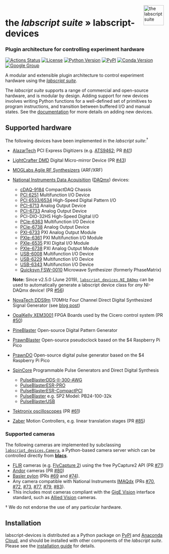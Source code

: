 <img src="https://raw.githubusercontent.com/labscript-suite/labscript-suite/master/art/labscript_32nx32n.svg" height="64" alt="the labscript suite" align="right">

# the _labscript suite_ » labscript-devices

### Plugin architecture for controlling experiment hardware

[![Actions Status](https://github.com/labscript-suite/labscript-devices/workflows/Build%20and%20Release/badge.svg)](https://github.com/labscript-suite/labscript-devices/actions)
[![License](https://img.shields.io/pypi/l/labscript-devices.svg)](https://github.com/labscript-suite/labscript-devices/raw/master/LICENSE.txt)
[![Python Version](https://img.shields.io/pypi/pyversions/labscript-devices.svg)](https://python.org)
[![PyPI](https://img.shields.io/pypi/v/labscript-devices.svg)](https://pypi.org/project/labscript-devices)
[![Conda Version](https://img.shields.io/conda/v/labscript-suite/labscript-devices)](https://anaconda.org/labscript-suite/labscript-devices)
[![Google Group](https://img.shields.io/badge/Google%20Group-labscriptsuite-blue.svg)](https://groups.google.com/forum/#!forum/labscriptsuite)
<!-- [![DOI](http://img.shields.io/badge/DOI-10.1063%2F1.4817213-0F79D0.svg)](https://doi.org/10.1063/1.4817213) -->


A modular and extensible plugin architecture to control experiment hardware using the [*labscript suite*](https://github.com/labscript-suite/labscript-suite).

The *labscript suite* supports a range of commercial and open-source hardware, and is modular by design. Adding support for new devices involves writing Python functions for a well-defined set of primitives to program instructions, and transition between buffered I/O and manual states. See the [documentation](http://labscriptsuite.org/documentation) for more details on adding new devices.


## Supported hardware

The following devices have been implemented in the _labscript suite_:<sup>†</sup>
* [AlazarTech](https://www.alazartech.com) PCI Express Digitizers (e.g. [ATS9462](https://www.alazartech.com/Product/ATS9462); PR [#41](http://bitbucket-archive.labscriptsuite.org/#!/labscript_suite/labscript_devices/pull-requests/41))
* [LightCrafter DMD](http://www.ti.com/tool/DLPLCR4500EVM) Digital Micro-mirror Device (PR [#43](https://bitbucket-archive.labscriptsuite.org/#!/labscript_suite/labscript_devices/pull-requests/43))
* [MOGLabs Agile RF Synthesizers](https://www.moglabs.com/products/rf-electronics/agile-rf-synth) (ARF/XRF)
* [National Instruments Data Acquisition](http://www.ni.com/data-acquisition/) ([DAQmx](https://knowledge.ni.com/KnowledgeArticleDetails?id=kA00Z000000P8baSAC)) devices:
  * [cDAQ-9184](https://www.ni.com/en-us/support/model.cdaq-9184.html) CompactDAQ Chassis
  * [PCI 6251](https://www.ni.com/en-au/support/model.pci-6251.html) Multifunction I/O Device
  * [PCI 6533/6534](http://www.ni.com/pdf/manuals/371464d.pdf) High-Speed Digital Pattern I/O
  * [PCI-6713](https://www.ni.com/en-au/support/model.pci-6713.html) Analog Output Device
  * [PCI-6733](https://www.ni.com/en-au/support/model.pci-6733.html) Analog Output Device
  * PCI-DIO-32HS High-Speed Digital I/O
  * [PCIe-6363](https://www.ni.com/en-us/support/model.pcie-6363.html) Multifunction I/O Device
  * [PCIe-6738](https://www.ni.com/en-us/support/model.pcie-6738.html) Analog Output Device
  * [PXI-6733](https://www.ni.com/en-au/support/model.pxi-6733.html) PXI Analog Output Module
  * [PXIe-6361](https://www.ni.com/en-au/support/model.pxie-6361.html) PXI Multifunction I/O Module
  * [PXIe-6535](https://www.ni.com/en-ie/support/model.pxie-6535.html) PXI Digital I/O Module
  * [PXIe-6738](https://www.ni.com/en-au/support/model.pxie-6738.html) PXI Analog Output Module
  * [USB-6008](https://www.ni.com/en-au/support/model.usb-6008.html) Multifunction I/O Device
  * [USB-6229](https://www.ni.com/en-my/support/model.usb-6229.html) Multifunction I/O Device
  * [USB-6343](https://www.ni.com/en-us/support/model.usb-6343.html) Multifunction I/O Device
  * [Quicksyn FSW-0010](http://ni-microwavecomponents.com/quicksyn-full) Microwave Synthesizer (formerly PhaseMatrix)
  
  **Note:** Since v2.5.0 (June 2019), [`labscript_devices.NI_DAQmx`](https://github.com/labscript-suite/labscript-devices/tree/master/labscript_devices/NI_DAQmx) can be used to automatically generate a labscript device class for _any_ NI-DAQmx device! (PR [#56](https://bitbucket-archive.labscriptsuite.org/#!/labscript_suite/labscript_devices/pull-requests/56))

* [NovaTech DDS9m](http://www.novatechsales.com/PDF_files/dds9mds_lr.pdf) 170MHz Four Channel Direct Digital Synthesized Signal Generator (see [blog post](http://labscriptsuite.org/blog/tag/novatech-dds9m/))
* [OpalKelly XEM3001](https://opalkelly.com/products/xem3001/) FPGA Boards used by the Cicero control system (PR [#50](https://bitbucket-archive.labscriptsuite.org/#!/labscript_suite/labscript_devices/pull-requests/50))
* [PineBlaster](http://labscriptsuite.org/hardware/pineblaster) Open-source Digital Pattern Generator
* [PrawnBlaster](https://github.com/labscript-suite/prawnblaster/) Open-source pseudoclock based on the $4 Raspberry Pi Pico
* [PrawnDO](https://github.com/labscript-suite/prawn_digital_output/) Open-source digital pulse generator based on the $4 Raspberry Pi Pico
* [SpinCore](https://www.spincore.com/products/#pulsegeneration) Programmable Pulse Generators and Direct Digital Synthesis
  * [PulseBlasterDDS-II-300-AWG](http://www.spincore.com/products/PulseBlasterDDS-II-300/)
  * [PulseBlasterESR-PRO](https://www.spincore.com/products/PulseBlasterESR-PRO/)
  * [PulseBlasterESR-CompactPCI](https://www.spincore.com/products/PulseBlasterESR-CompactPCI/)
  * [PulseBlaster](https://www.spincore.com/products/PulseBlaster/) e.g. SP2 Model: PB24-100-32k
  * [PulseBlasterUSB](https://www.spincore.com/products/PulseBlasterUSB/)
* [Tektronix oscilloscopes](https://www.tek.com/oscilloscope) (PR [#61](https://bitbucket-archive.labscriptsuite.org/#!/labscript_suite/labscript_devices/pull-requests/56))
* [Zaber](https://www.zaber.com) Motion Controllers, e.g. linear translation stages (PR [#85](https://bitbucket-archive.labscriptsuite.org/#!/labscript_suite/labscript_devices/pull-requests/85))


### Supported cameras

The following cameras are implemented by subclassing [`labscript_devices.Camera`](https://github.com/labscript-suite/labscript-devices/tree/master/labscript_devices/Camera.py), a Python-based camera server which can be controlled directly from [**blacs**](https://github.com/labscript-suite/blacs).

* [FLIR](https://www.flir.com) cameras (e.g. [FlyCapture 2](https://github.com/labscript-suite/labscript-devices/tree/master/labscript_devices/FlyCapture2Camera)) using the free PyCapture2 API (PR [#71](https://bitbucket-archive.labscriptsuite.org/#!/labscript_suite/labscript_devices/pull-requests/9))
* [Andor](https://github.com/labscript-suite/labscript-devices/tree/master/labscript_devices/AndorSolis) cameras (PR [#80](https://github.com/labscript-suite/labscript-devices/tree/master/labscript_devices/AndorSolis))
* [Basler pylon](https://github.com/labscript-suite/labscript-devices/tree/master/labscript_devices/PylonCamera) (PRs [#69](https://bitbucket-archive.labscriptsuite.org/#!/labscript_suite/labscript_devices/pull-requests/69) and [#74](https://bitbucket-archive.labscriptsuite.org/#!/labscript_suite/labscript_devices/pull-requests/74)).
* Any camera compatible with National Instruments [IMAQdx](https://github.com/labscript-suite/labscript-devices/tree/master/labscript_devices/IMAQdxCamera) (PRs [#70](https://bitbucket-archive.labscriptsuite.org/#!/labscript_suite/labscript_devices/pull-requests/70), [#72](https://bitbucket-archive.labscriptsuite.org/#!/labscript_suite/labscript_devices/pull-requests/72), [#73](https://bitbucket-archive.labscriptsuite.org/#!/labscript_suite/labscript_devices/pull-requests/73), [#77](https://bitbucket-archive.labscriptsuite.org/#!/labscript_suite/labscript_devices/pull-requests/77), [#79](https://bitbucket-archive.labscriptsuite.org/#!/labscript_suite/labscript_devices/pull-requests/79), [#83](https://bitbucket-archive.labscriptsuite.org/#!/labscript_suite/labscript_devices/pull-requests/83)).
* This includes most cameras compliant with the [GigE Vision](https://en.wikipedia.org/wiki/GigE_Vision) interface standard, such as [Allied Vision](https://www.alliedvision.com/en/products/cameras.html) cameras.

† We do not endorse the use of any particular hardware.


## Installation

labscript-devices is distributed as a Python package on [PyPI](https://pypi.org/user/labscript-suite) and [Anaconda Cloud](https://anaconda.org/labscript-suite), and should be installed with other components of the _labscript suite_. Please see the [installation guide](https://docs.labscriptsuite.org/en/latest/installation) for details.

